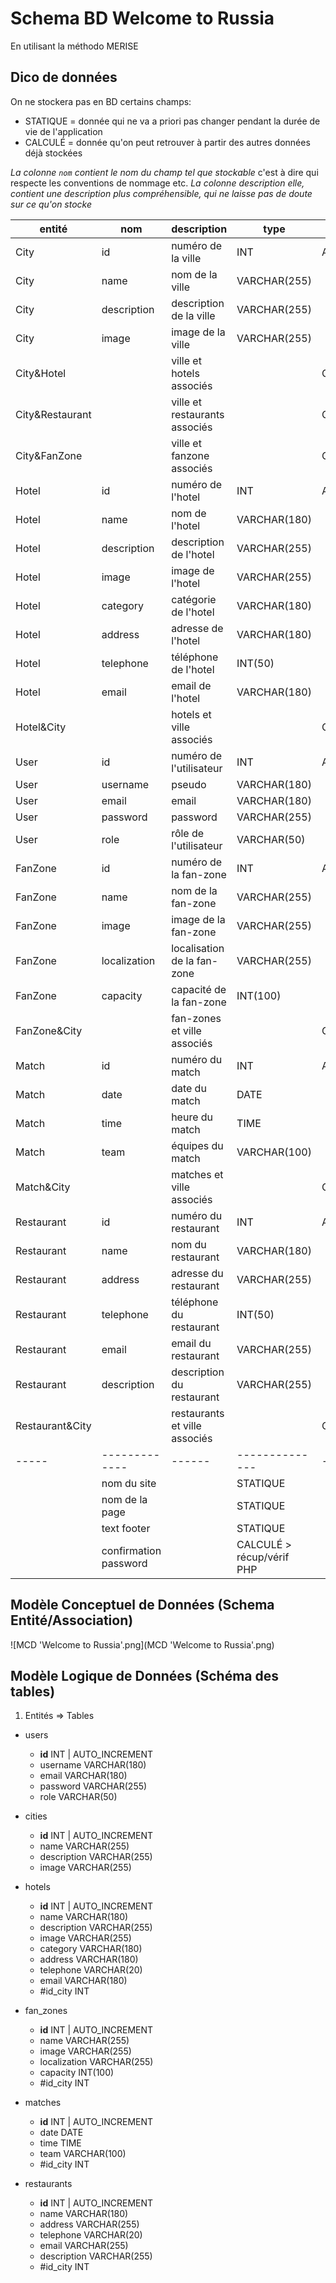 # Schema BD Welcome to Russia
En utilisant la méthodo MERISE

## Dico de données

On ne stockera pas en BD certains champs:
- STATIQUE = donnée qui ne va a priori pas changer pendant la durée de vie de l'application
- CALCULÉ = donnée qu'on peut retrouver à partir des autres données déjà stockées

*La colonne `nom` contient le nom du champ tel que stockable* c'est à dire qui respecte les conventions de nommage etc.
*La colonne description elle, contient une description plus compréhensible, qui ne laisse pas de doute sur ce qu'on stocke*


| entité | nom | description | type | commentaires |
|-----|-------------|------|--------------|--------|
|City|id|numéro de la ville|INT|AUTO_INCREMENT|
|City|name|nom de la ville|VARCHAR(255)||
|City|description | description de la ville | VARCHAR(255)||
|City|image | image de la ville | VARCHAR(255)||
|City&Hotel| | ville et hotels associés | |COMPOSE|
|City&Restaurant| | ville et restaurants associés | |COMPOSE|
|City&FanZone| | ville et fanzone associés | |COMPOSE|
|Hotel|id|numéro de l'hotel|INT|AUTO_INCREMENT|
|Hotel|name|nom de l'hotel|VARCHAR(180)||
|Hotel|description | description de l'hotel | VARCHAR(255)||
|Hotel|image | image de l'hotel  | VARCHAR(255)||
|Hotel|category|catégorie de l'hotel|VARCHAR(180)||
|Hotel|address|adresse de l'hotel|VARCHAR(180)||
|Hotel|telephone|téléphone de l'hotel|INT(50)||
|Hotel|email|email de l'hotel|VARCHAR(180)||
|Hotel&City| | hotels et ville associés | |COMPOSE|
|User|id|numéro de l'utilisateur|INT|AUTO_INCREMENT|
|User|username | pseudo | VARCHAR(180) | |
|User|  email | email | VARCHAR(180) | |
|User| password | password | VARCHAR(255) | |
|User|role|rôle de l'utilisateur| VARCHAR(50) |
|FanZone|id|numéro de la fan-zone|INT|AUTO_INCREMENT|
|FanZone|name | nom de la fan-zone | VARCHAR(255)||
|FanZone|image | image de la fan-zone | VARCHAR(255)||
|FanZone|localization | localisation de la fan-zone | VARCHAR(255)||
|FanZone|capacity | capacité de la fan-zone | INT(100)||
|FanZone&City| |  fan-zones et ville associés||COMPOSE|
|Match|id|numéro du match|INT|AUTO_INCREMENT|
|Match|date|date du match|DATE||
|Match|time|heure du match|TIME||
|Match|team|équipes du match|VARCHAR(100)||
|Match&City||matches et ville associés||COMPOSE|
|Restaurant|id|numéro du restaurant|INT|AUTO_INCREMENT|
|Restaurant|name | nom du restaurant | VARCHAR(180)||
|Restaurant|address|adresse du restaurant|VARCHAR(255)||
|Restaurant|telephone|téléphone du restaurant|INT(50)||
|Restaurant|email|email du restaurant|VARCHAR(255)||
|Restaurant|description|description du restaurant|VARCHAR(255)||
|Restaurant&City||restaurants et ville associés||COMPOSE|
|-----|-------------|------|--------------|--------|
|  | nom du site |  | STATIQUE                     |  |  
|  | nom de la page |  | STATIQUE                         |  |  
|  | text footer |  | STATIQUE                            |  |   
|  | confirmation password |  | CALCULÉ > récup/vérif PHP |  |  |

## Modèle Conceptuel de Données (Schema Entité/Association)

![MCD 'Welcome to Russia'.png](MCD 'Welcome to Russia'.png)

## Modèle Logique de Données (Schéma des tables)

1. Entités => Tables


+ users
  - __id__     INT | AUTO_INCREMENT
  - username     VARCHAR(180)
  - email    VARCHAR(180)
  - password     VARCHAR(255)
  - role    VARCHAR(50)


+ cities
  - __id__     INT | AUTO_INCREMENT
  - name     VARCHAR(255)
  - description    VARCHAR(255)
  - image     VARCHAR(255)


+ hotels
  - __id__     INT | AUTO_INCREMENT
  - name     VARCHAR(180)
  - description    VARCHAR(255)
  - image     VARCHAR(255)
  - category     VARCHAR(180)
  - address    VARCHAR(180)
  - telephone    VARCHAR(20)
  - email    VARCHAR(180)
  - #id_city   INT


+ fan_zones
  - __id__     INT | AUTO_INCREMENT
  - name     VARCHAR(255)
  - image    VARCHAR(255)
  - localization    VARCHAR(255)
  - capacity    INT(100)
  - #id_city   INT


+ matches
  - __id__     INT | AUTO_INCREMENT
  - date  DATE
  - time TIME
  - team VARCHAR(100)
  - #id_city   INT


+ restaurants
  - __id__     INT | AUTO_INCREMENT
  - name     VARCHAR(180)
  - address    VARCHAR(255)
  - telephone    VARCHAR(20)
  - email    VARCHAR(255)
  - description    VARCHAR(255)
  - #id_city   INT
